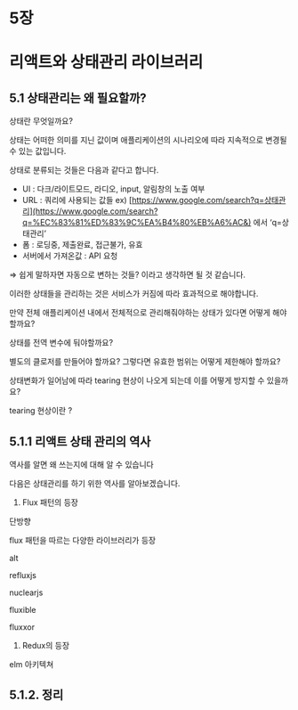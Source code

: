 # 5장

# 리액트와 상태관리 라이브러리

## 5.1 상태관리는 왜 필요할까?

상태란 무엇일까요?

상태는 어떠한 의미를 지닌 값이며 애플리케이션의 시나리오에 따라 지속적으로 변경될 수 있는 값입니다.

상태로 분류되는 것들은 다음과 같다고 합니다.

- UI : 다크/라이트모드, 라디오, input, 알림창의 노출 여부
- URL : 쿼리에 사용되는 값들 ex) [https://www.google.com/search?q=상태관리](https://www.google.com/search?q=%EC%83%81%ED%83%9C%EA%B4%80%EB%A6%AC&) 에서 ‘q=상태관리’
- 폼 : 로딩중, 제출완료, 접근불가, 유효
- 서버에서 가져온값 : API 요청

⇒ 쉽게 말하자면 자동으로 변하는 것들? 이라고 생각하면 될 것 같습니다.

이러한 상태들을 관리하는 것은 서비스가 커짐에 따라 효과적으로 해야합니다. 

만약 전체 애플리케이션 내에서 전체적으로 관리해줘야하는 상태가 있다면 어떻게 해야할까요?

상태를 전역 변수에 둬야할까요? 

별도의 클로저를 만들어야 할까요? 그렇다면 유효한 범위는 어떻게 제한해야 할까요? 

상태변화가 일어남에 따라 tearing 현상이 나오게 되는데 이를 어떻게 방지할 수 있을까요?

tearing 현상이란 ?

## 5.1.1 리액트 상태 관리의 역사

역사를 알면 왜 쓰는지에 대해 알 수 있습니다

다음은 상태관리를 하기 위한 역사를 알아보겠습니다.

1. Flux 패턴의 등장

단방향

flux 패턴을 따르는 다양한 라이브러리가 등장

alt

refluxjs

nuclearjs

fluxible

fluxxor

1. Redux의 등장

elm 아키텍쳐

## 5.1.2. 정리
